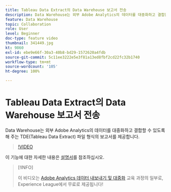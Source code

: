 ```yaml
---
title: Tableau Data Extract의 Data Warehouse 보고서 전송
description: Data Warehouse는 외부 Adobe Analytics의 데이터를 대중화하고 결합할 수 있도록 해 주는 TDE(Tableau Data Extract) 파일 형식의 보고서를 제공합니다.
feature: Data Warehouse
topic: Collaboration
role: User
level: Beginner
doc-type: feature video
thumbnail: 341449.jpg
kt: 9860
exl-id: ebe9e66f-30a3-40b8-bd29-1572620a4fdb
source-git-commit: 5c11ee3222e5e3f81a13ed8fbf2cd22fc32b1740
workflow-type: tm+mt
source-wordcount: '105'
ht-degree: 100%

---
```


# Tableau Data Extract의 Data Warehouse 보고서 전송

Data Warehouse는 외부 Adobe Analytics의 데이터를 대중화하고 결합할 수 있도록 해 주는 TDE(Tableau Data Extract) 파일 형식의 보고서를 제공합니다.

>[!VIDEO](https://video.tv.adobe.com/v/341449/?quality=12&learn=on)

이 기능에 대한 자세한 내용은 [설명서](https://experienceleague.adobe.com/docs/analytics/export/data-warehouse/t-tableau.html?lang=ko)를 참조하십시오.

>[!INFO]
>
> 이 비디오는 [Adobe Analytics 데이터 내보내기 및 대중화](https://experienceleague.adobe.com/?recommended=Analytics-A-1-2022.1.democratizing) 교육 과정의 일부로, Experience League에서 무료로 제공됩니다!